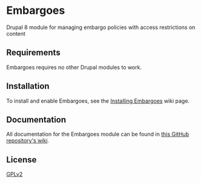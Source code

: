 # Embargoes
Drupal 8 module for managing embargo policies with access restrictions on content

## Requirements
Embargoes requires no other Drupal modules to work.

## Installation 
To install and enable Embargoes, see the [Installing Embargoes](https://github.com/fsulib/embargoes/wiki/Installing-Embargoes) wiki page.

## Documentation
All documentation for the Embargoes module can be found in [this GitHub repository's wiki](https://github.com/fsulib/embargoes/wiki).

## License
[GPLv2](http://www.gnu.org/licenses/gpl-2.0.txt)
